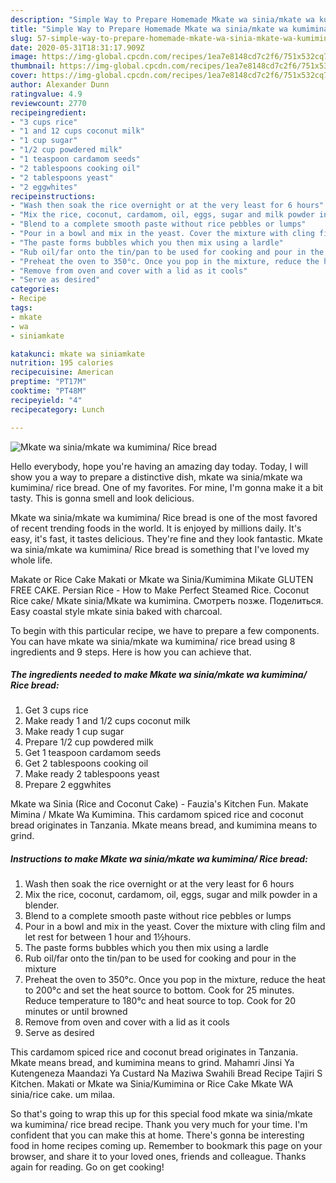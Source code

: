 ```yaml
---
description: "Simple Way to Prepare Homemade Mkate wa sinia/mkate wa kumimina/ Rice bread"
title: "Simple Way to Prepare Homemade Mkate wa sinia/mkate wa kumimina/ Rice bread"
slug: 57-simple-way-to-prepare-homemade-mkate-wa-sinia-mkate-wa-kumimina-rice-bread
date: 2020-05-31T18:31:17.909Z
image: https://img-global.cpcdn.com/recipes/1ea7e8148cd7c2f6/751x532cq70/mkate-wa-siniamkate-wa-kumimina-rice-bread-recipe-main-photo.jpg
thumbnail: https://img-global.cpcdn.com/recipes/1ea7e8148cd7c2f6/751x532cq70/mkate-wa-siniamkate-wa-kumimina-rice-bread-recipe-main-photo.jpg
cover: https://img-global.cpcdn.com/recipes/1ea7e8148cd7c2f6/751x532cq70/mkate-wa-siniamkate-wa-kumimina-rice-bread-recipe-main-photo.jpg
author: Alexander Dunn
ratingvalue: 4.9
reviewcount: 2770
recipeingredient:
- "3 cups rice"
- "1 and 12 cups coconut milk"
- "1 cup sugar"
- "1/2 cup powdered milk"
- "1 teaspoon cardamom seeds"
- "2 tablespoons cooking oil"
- "2 tablespoons yeast"
- "2 eggwhites"
recipeinstructions:
- "Wash then soak the rice overnight or at the very least for 6 hours"
- "Mix the rice, coconut, cardamom, oil, eggs, sugar and milk powder in a blender."
- "Blend to a complete smooth paste without rice pebbles or lumps"
- "Pour in a bowl and mix in the yeast. Cover the mixture with cling film and let rest for between 1 hour and 1½hours."
- "The paste forms bubbles which you then mix using a lardle"
- "Rub oil/far onto the tin/pan to be used for cooking and pour in the mixture"
- "Preheat the oven to 350°c. Once you pop in the mixture, reduce the heat to 200°c and set the heat source to bottom. Cook for 25 minutes. Reduce temperature to 180°c and heat source to top. Cook for 20 minutes or until browned"
- "Remove from oven and cover with a lid as it cools"
- "Serve as desired"
categories:
- Recipe
tags:
- mkate
- wa
- siniamkate

katakunci: mkate wa siniamkate 
nutrition: 195 calories
recipecuisine: American
preptime: "PT17M"
cooktime: "PT48M"
recipeyield: "4"
recipecategory: Lunch

---
```



![Mkate wa sinia/mkate wa kumimina/ Rice bread](https://img-global.cpcdn.com/recipes/1ea7e8148cd7c2f6/751x532cq70/mkate-wa-siniamkate-wa-kumimina-rice-bread-recipe-main-photo.jpg)

Hello everybody, hope you're having an amazing day today. Today, I will show you a way to prepare a distinctive dish, mkate wa sinia/mkate wa kumimina/ rice bread. One of my favorites. For mine, I'm gonna make it a bit tasty. This is gonna smell and look delicious.

Mkate wa sinia/mkate wa kumimina/ Rice bread is one of the most favored of recent trending foods in the world. It is enjoyed by millions daily. It's easy, it's fast, it tastes delicious. They're fine and they look fantastic. Mkate wa sinia/mkate wa kumimina/ Rice bread is something that I've loved my whole life.

Makate or Rice Cake Makati or Mkate wa Sinia/Kumimina Mikate GLUTEN FREE CAKE. Persian Rice - How to Make Perfect Steamed Rice. Coconut Rice cake/ Mkate sinia/Mkate wa kumimina. Смотреть позже. Поделиться. Easy coastal style mkate sinia baked with charcoal.


To begin with this particular recipe, we have to prepare a few components. You can have mkate wa sinia/mkate wa kumimina/ rice bread using 8 ingredients and 9 steps. Here is how you can achieve that.

<!--inarticleads1-->

##### The ingredients needed to make Mkate wa sinia/mkate wa kumimina/ Rice bread:

1. Get 3 cups rice
1. Make ready 1 and 1/2 cups coconut milk
1. Make ready 1 cup sugar
1. Prepare 1/2 cup powdered milk
1. Get 1 teaspoon cardamom seeds
1. Get 2 tablespoons cooking oil
1. Make ready 2 tablespoons yeast
1. Prepare 2 eggwhites


Mkate wa Sinia (Rice and Coconut Cake) - Fauzia&#39;s Kitchen Fun. Makate Mimina / Mkate Wa Kumimina. This cardamom spiced rice and coconut bread originates in Tanzania. Mkate means bread, and kumimina means to grind. 

<!--inarticleads2-->

##### Instructions to make Mkate wa sinia/mkate wa kumimina/ Rice bread:

1. Wash then soak the rice overnight or at the very least for 6 hours
1. Mix the rice, coconut, cardamom, oil, eggs, sugar and milk powder in a blender.
1. Blend to a complete smooth paste without rice pebbles or lumps
1. Pour in a bowl and mix in the yeast. Cover the mixture with cling film and let rest for between 1 hour and 1½hours.
1. The paste forms bubbles which you then mix using a lardle
1. Rub oil/far onto the tin/pan to be used for cooking and pour in the mixture
1. Preheat the oven to 350°c. Once you pop in the mixture, reduce the heat to 200°c and set the heat source to bottom. Cook for 25 minutes. Reduce temperature to 180°c and heat source to top. Cook for 20 minutes or until browned
1. Remove from oven and cover with a lid as it cools
1. Serve as desired


This cardamom spiced rice and coconut bread originates in Tanzania. Mkate means bread, and kumimina means to grind. Mahamri Jinsi Ya Kutengeneza Maandazi Ya Custard Na Maziwa Swahili Bread Recipe Tajiri S Kitchen. Makati or Mkate wa Sinia/Kumimina or Rice Cake Mkate WA sinia/rice cake. um milaa. 

So that's going to wrap this up for this special food mkate wa sinia/mkate wa kumimina/ rice bread recipe. Thank you very much for your time. I'm confident that you can make this at home. There's gonna be interesting food in home recipes coming up. Remember to bookmark this page on your browser, and share it to your loved ones, friends and colleague. Thanks again for reading. Go on get cooking!
